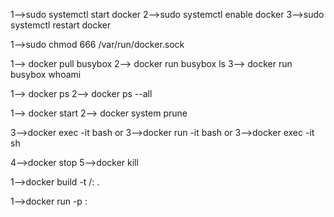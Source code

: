 <!-- Docker as System Daemon -->

1-->sudo systemctl start docker
2-->sudo systemctl enable docker
3-->sudo systemctl restart docker

<!-- Docker Permission -->

1-->sudo chmod 666 /var/run/docker.sock

<!-- Busy Box -->

1--> docker pull busybox
2--> docker run busybox ls
3--> docker run busybox whoami


<!--Listing Docker Image-->

1--> docker ps
2--> docker ps --all


<!-- Container -->
1--> docker start <container-id>
2--> docker system prune

3-->docker exec -it <container-id> bash
or
3-->docker run -it <container-name> bash
or
3-->docker exec -it <container-id> sh

4-->docker stop <container-id> 
5-->docker kill <container-id>

<!-- Container name -->

1-->docker build -t <dockerHub-id>/<customeName>:<Version> .


<!-- Run on specific port -->
1-->docker run -p <user-port>:<docker-port>  <docker-id>
